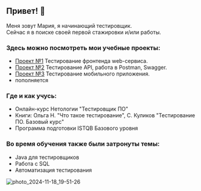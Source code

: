 ## Привет! 👋
Меня зовут Мария, я начинающий тестировщик. <br>
Сейчас я в поиске своей первой стажировки и/или работы. <br>

### Здесь можно посмотреть мои учебные проекты:
* [Проект №1](https://github.com/malsmasher/Test-cases-for-the-form?tab=readme-ov-file)
Тестирование фронтенда web-сервиса. 
* [Проект №2](https://github.com/malsmasher/Test-task)
Тестирование API, работа в Postman, Swagger.
* [Проект №3](https://github.com/malsmasher/NEXTRACKER-app?tab=readme-ov-file)
Тестирование мобильного приложения.
* пополняется

### Где и как учусь:
- Онлайн-курс Нетологии "Тестировщик ПО"
- Книги: Ольга Н. "Что такое тестирование", С. Куликов "Тестирование ПО. Базовый курс"
- Программа подготовки ISTQB Базового уровня

### Во время обучения также были затронуты темы:
- Java для тестировщиков
- Работа с SQL
- Автоматизация тестирования

![photo_2024-11-18_19-51-26](https://github.com/user-attachments/assets/56aa3cb9-8892-4c71-a60b-8b11d139ffae)

